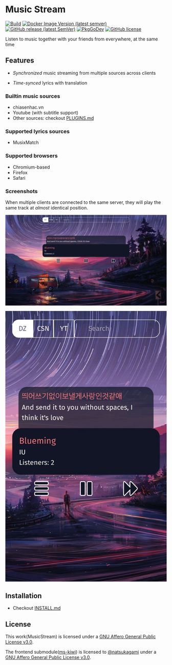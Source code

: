 # Music Stream

[![Build](https://github.com/TrungNguyen1909/MusicStream/workflows/Docker/badge.svg)](https://github.com/TrungNguyen1909/MusicStream/actions?query=workflow%3A%22Docker%22+branch%3Amaster)
[![Docker Image Version (latest semver)](https://img.shields.io/docker/v/ntrung03/musicstream?sort=semver&logo=docker)](https://hub.docker.com/r/ntrung03/musicstream)
[![GitHub release (latest SemVer)](https://img.shields.io/github/v/release/TrungNguyen1909/MusicStream?logo=github&sort=semver)](https://github.com/TrungNguyen1909/MusicStream/releases)
[![PkgGoDev](https://pkg.go.dev/badge/github.com/TrungNguyen1909/MusicStream)](https://pkg.go.dev/github.com/TrungNguyen1909/MusicStream)
[![GitHub license](https://img.shields.io/github/license/TrungNguyen1909/MusicStream)](https://github.com/TrungNguyen1909/MusicStream/blob/master/LICENSE)

Listen to music together with your friends from everywhere, at the same time

## Features

- _Synchronized_ music streaming from multiple sources across clients

- _Time-synced_ lyrics with translation

### Builtin music sources
  - chiasenhac.vn
  - Youtube (with subtitle support)
  - Other sources: checkout [PLUGINS.md](https://github.com/TrungNguyen1909/MusicStream/blob/master/docs/PLUGINS.md)

### Supported lyrics sources
  - MusixMatch

### Supported browsers
  - Chromium-based
  - Firefox
  - Safari

### Screenshots

When multiple clients are connected to the same server, they will play the same track at _almost_ identical position.

![Music Stream on Chrome](https://raw.githubusercontent.com/TrungNguyen1909/MusicStream/master/docs/img/Chrome.jpg)

![Music Stream on Safari](https://raw.githubusercontent.com/TrungNguyen1909/MusicStream/master/docs/img/iPhone.jpg)
## Installation

- Checkout [INSTALL.md](https://github.com/TrungNguyen1909/MusicStream/blob/master/docs/INSTALL.md)

## License

  This work(MusicStream) is licensed under a [GNU Affero General Public License v3.0](https://www.gnu.org/licenses/agpl-3.0.html).

  The frontend submodule([ms-kiwi](https://github.com/natsukagami/ms-kiwi)) is licensed to [@natsukagami](https://github.com/natsukagami) under a [GNU Affero General Public License v3.0](https://www.gnu.org/licenses/agpl-3.0.html).

